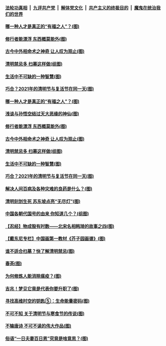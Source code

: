 

####  [法轮功真相](../../../../basic/blob/master/README.md?t=04052302) &nbsp;|&nbsp; [九评共产党](../../../../9ping.md/blob/master/README.md?t=04052302) &nbsp;|&nbsp; [解体党文化](../../../../jtdwh.md/blob/master/README.md?t=04052302)  &nbsp;|&nbsp; [共产主义的终极目的](../../../../gczydzjmd.md/blob/master/README.md?t=04052302) &nbsp;|&nbsp; [魔鬼在统治我们的世界](../../../../mgztzwmdsj.md/blob/master/README.md?t=04052302) 

#### [哪一种人才是真正的“有福之人”？(图)](../pages/p7/967738.md?t=04052302) 

#### [修行者能漂浮 东西概莫能外(图)](../pages/p7/967726.md?t=04052302) 

#### [古今中外相命术之神奇 让人叹为观止(图)](../pages/p7/964466.md?t=04052302) 

#### [清明禁忌多 扫墓这样做(组图)](../pages/p7/967619.md?t=04052302) 

#### [生活中不可缺的一种智慧(图)](../pages/p7/966382.md?t=04052302) 

#### [巧合？2021年的清明节与复活节在同一天(图)](../pages/p7/967641.md?t=04052302) 

#### [哪一种人才是真正的“有福之人”？(图)](../pages/p7/967738.md?t=04052302) 

#### [浅谈与孙悟空结过天大恶缘的神仙(图)](../pages/p7/967728.md?t=04052302) 

#### [修行者能漂浮 东西概莫能外(图)](../pages/p7/967726.md?t=04052302) 

#### [古今中外相命术之神奇 让人叹为观止(图)](../pages/p7/964466.md?t=04052302) 

#### [清明禁忌多 扫墓这样做(组图)](../pages/p7/967619.md?t=04052302) 

#### [生活中不可缺的一种智慧(图)](../pages/p7/966382.md?t=04052302) 

#### [巧合？2021年的清明节与复活节在同一天(图)](../pages/p7/967641.md?t=04052302) 

#### [解决人间百病及各种灾难的良药是什么？(图)](../pages/p7/967562.md?t=04052302) 

#### [清明刻划生死 苏东坡点亮“无尽灯”(图)](../pages/p7/967658.md?t=04052302) 

#### [中国各朝代国号的由来 你知道几个？(组图)](../pages/p7/967358.md?t=04052302) 

#### [【忍经】物成毁有时数——北宋名相韩琦的故事之四(图)](../pages/p7/967312.md?t=04052302) 

#### [【戴东尼专栏】中国画第一教材《芥子园画谱》(图)](../pages/p7/961635.md?t=04052302) 

#### [谁不适合扫墓？快了解清明禁忌(图)](../pages/p7/967448.md?t=04052302) 

#### [春茶(图)](../pages/p7/967590.md?t=04052302) 

#### [为何修炼人能消除瘟疫？(图)](../pages/p7/967452.md?t=04052302) 

#### [吉兆！梦见它竟是代表你要升职了(图)](../pages/p7/967421.md?t=04052302) 

#### [寻找高维时空的钥匙⑤：生命能量密码(图)](../pages/p7/967340.md?t=04052302) 

#### [不可不知 关于清明节与寒食节的传说(图)](../pages/p7/967198.md?t=04052302) 

#### [不输唐诗 不可不读的伟大作品(图)](../pages/p7/967420.md?t=04052302) 

#### [俗语“一日夫妻百日恩”究竟是啥意思？(图)](../pages/p7/967295.md?t=04052302) 

